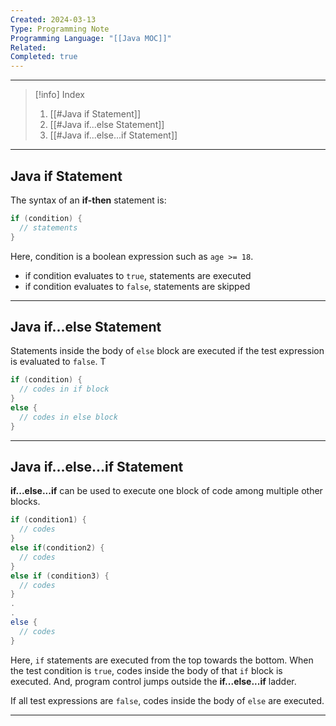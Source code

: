 ```yaml
---
Created: 2024-03-13
Type: Programming Note
Programming Language: "[[Java MOC]]"
Related: 
Completed: true
---
```

---

>[!info] Index
>1. [[#Java if Statement]]
>2. [[#Java if...else Statement]]
>3. [[#Java if...else...if Statement]]

---
## Java if Statement

The syntax of an **if-then** statement is:

```java
if (condition) {
  // statements
}
```

Here, condition is a boolean expression such as `age >= 18`.

- if condition evaluates to `true`, statements are executed
- if condition evaluates to `false`, statements are skipped

---
## Java if...else Statement
Statements inside the body of `else` block are executed if the test expression is evaluated to `false`. T

```java
if (condition) {
  // codes in if block
}
else {
  // codes in else block
}
```

---
## Java if...else...if Statement
**if...else...if** can be used to execute one block of code among multiple other blocks.

```java
if (condition1) {
  // codes
}
else if(condition2) {
  // codes
}
else if (condition3) {
  // codes
}
.
.
else {
  // codes
}
```

Here, `if` statements are executed from the top towards the bottom. When the test condition is `true`, codes inside the body of that `if` block is executed. And, program control jumps outside the **if...else...if** ladder.

If all test expressions are `false`, codes inside the body of `else` are executed.

---